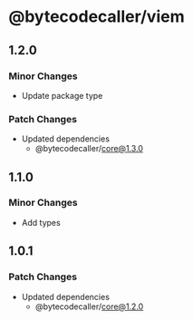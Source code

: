 # @bytecodecaller/viem

## 1.2.0

### Minor Changes

- Update package type

### Patch Changes

- Updated dependencies
  - @bytecodecaller/core@1.3.0

## 1.1.0

### Minor Changes

- Add types

## 1.0.1

### Patch Changes

- Updated dependencies
  - @bytecodecaller/core@1.2.0
